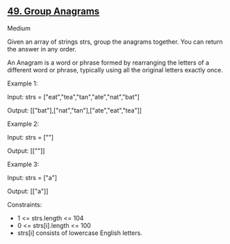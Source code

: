 ## [49. Group Anagrams](https://leetcode.com/problems/group-anagrams/)

Medium

Given an array of strings strs, group the anagrams together. You can return the answer in any order.

An Anagram is a word or phrase formed by rearranging the letters of a different word or phrase, typically using all the original letters exactly once.
 

Example 1:

Input: strs = ["eat","tea","tan","ate","nat","bat"]

Output: [["bat"],["nat","tan"],["ate","eat","tea"]]

Example 2:

Input: strs = [""]

Output: [[""]]

Example 3:

Input: strs = ["a"]

Output: [["a"]]
 

Constraints:

- 1 <= strs.length <= 104
- 0 <= strs[i].length <= 100
- strs[i] consists of lowercase English letters.